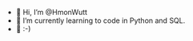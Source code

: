 - 👋 Hi, I’m @HmonWutt
- 👀 I’m currently learning to code in Python and SQL.
- 🌱 :-)

<!---
HmonWutt/HmonWutt is a ✨ special ✨ repository because its `README.md` (this file) appears on your GitHub profile.
You can click the Preview link to take a look at your changes.
--->
